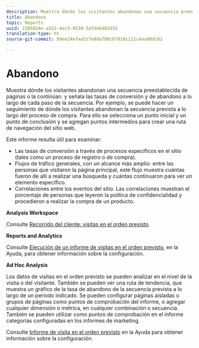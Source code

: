 ```yaml
---
description: Muestra dónde los visitantes abandonan una secuencia preestablecida de páginas o la continúan. y señala las tasas de conversión y de abandono a lo largo de cada paso de la secuencia. Por ejemplo, se puede hacer un seguimiento de dónde los visitantes abandonan la secuencia prevista a lo largo del proceso de compra. Para ello se selecciona un punto inicial y un punto de conclusión y se agregan puntos intermedios para crear una ruta de navegación del sitio web.
title: Abandono
topic: Reports
uuid: 2385834e-a1b1-4ac5-9530-3afde6d02d3d
translation-type: ht
source-git-commit: 99ee24efaa517e8da700c67818c111c4aa90dc02

---
```



# Abandono

Muestra dónde los visitantes abandonan una secuencia preestablecida de páginas o la continúan. y señala las tasas de conversión y de abandono a lo largo de cada paso de la secuencia. Por ejemplo, se puede hacer un seguimiento de dónde los visitantes abandonan la secuencia prevista a lo largo del proceso de compra. Para ello se selecciona un punto inicial y un punto de conclusión y se agregan puntos intermedios para crear una ruta de navegación del sitio web.

Este informe resulta útil para examinar:

* Las tasas de conversión a través de procesos específicos en el sitio (tales como un proceso de registro o de compra).
* Flujos de tráfico generales, con un alcance más amplio: entre las personas que visitaron la página principal, este flujo muestra cuántas fueron de allí a realizar una búsqueda y cuántas continuaron para ver un elemento específico.
* Correlaciones entre los eventos del sitio. Las correlaciones muestran el porcentaje de personas que leyeron la política de confidencialidad y procedieron a realizar la compra de un producto.

**Analysis Workspace**

Consulte [Recorrido del cliente: visitas en el orden previsto](https://marketing.adobe.com/resources/help/es_ES/analytics/analysis-workspace/fallout_flow.html).

**Reports and Analytics**

Consulte [Ejecución de un informe de visitas en el orden previsto](https://marketing.adobe.com/resources/help/es_ES/sc/user/reports_realtime.html), en la Ayuda, para obtener información sobre la configuración.

**Ad Hoc Analysis**

Los datos de visitas en el orden previsto se pueden analizar en el nivel de la visita o del visitante. También se pueden ver una ruta de tendencia, que muestra un gráfico de la tasa de abandono de la secuencia prevista a lo largo de un período indicado. Se pueden configurar páginas aisladas o grupos de páginas como puntos de comprobación del informe, o agregar cualquier dimensión o métrica, en cualquier combinación o secuencia. También se pueden utilizar como puntos de comprobación en el informe categorías configuradas en los informes de marketing.

Consulte [Informe de visita en el orden previsto](https://docs.adobe.com/content/help/es-ES/analytics/analyze/ad-hoc-analysis/c-reports-paths.translate.html) en la Ayuda para obtener información sobre la configuración.
